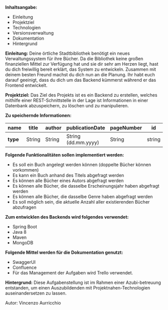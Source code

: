 **Inhaltsangabe:**
- Einleitung
- Projektziel
- Technologien
- Versionsverwaltung
- Dokumentation
- Hintergrund

**Einleitung:**
Deine örtliche Stadtbibliothek benötigt ein neues Verwaltungssystem für ihre Bücher. Da die Bibliothek keine großen finanziellen Mittel zur Verfügung hat und sie dir sehr am Herzen liegt, hast du dich freiwillig bereit erklärt, das System zu entwickeln. Zusammen mit deinem besten Freund machst du dich nun an die Planung. Ihr habt euch darauf geeinigt, dass du dich um das Backend kümmerst während er das Frontend entwickelt. 

**Projektziel:**
Das Ziel des Projekts ist es ein Backend zu erstellen, welches mithilfe einer REST-Schnittstelle in der Lage ist Informationen in einer Datenbank abzuspeichern, zu löschen und zu manipulieren.

**Zu speichernde Informationen:**

|name|title|author|publicationDate|pageNumber|id|
|----|-----|------|---------------|----------|--|
|**type**|String|String|String (dd.mm.yyyy)|String|string|


**Folgende Funktionalitäten sollen implementiert werden:**
- Es soll ein Buch angelegt werden können (doppelte Bücher können vorkommen) 
- Es kann ein Buch anhand des Titels abgefragt werden 
- Es können alle Bücher eines Autors abgefragt werden 
- Es können alle Bücher, die dasselbe Erscheinungsjahr haben abgefragt werden 
- Es können alle Bücher, die dasselbe Genre haben abgefragt werden 
- Es soll möglich sein, die aktuelle Anzahl aller existierenden Bücher abzufragen

**Zum entwicklen des Backends wird folgendes verwendet:**
- Spring Boot 
- Java 8 
- Maven 
- MongoDB

**Folgende Mittel werden für die Dokumentation genutzt:**
- SwaggerUI
- Confluence
- Für das Management der Aufgaben wird Trello verwendet. 
  
**Hintergrund:**
Diese Aufgabenstellung ist im Rahmen einer Azubi-betreuung entstanden,
um einen Auszubildenden mit Projektnahen-Technologien auseinandersetzen zu lassen. 


Autor: Vincenzo Aurricchio
